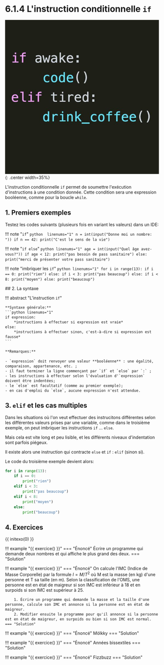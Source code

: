 # 6.1.4 L'instruction conditionnelle `if`

![](../images/if_meme.jpg){: .center width=35%} 

L'instruction conditionnelle `if` permet de soumettre l'exécution d'instructions à une condition donnée.
Cette condition sera une expression booléenne, comme pour la boucle `while`.

## 1. Premiers exemples

Testez les codes suivants (plusieurs fois en variant les valeurs) dans un IDE:

!!! note "`if`"
    ```python  linenums="1"
    n = int(input("Donne moi un nombre: "))
    if n == 42:
        print("C'est le sens de la vie")
    ```
    
!!! note "`if else`"
    ```python linenums="1"
    age = int(input("Quel âge avez-vous?"))
    if age < 12:
        print("pas besoin de pass sanitaire")
    else:
        print("merci de présenter votre pass sanitaire")
    ```

!!! note "imbriquer les `if`"
    ```python linenums="1"
    for i in range(13):
        if i == 0:
            print("rien")
        else:
            if i < 3:
                print("pas beaucoup")
            else:
                if i < 8:
                    print("moyen")
                else:
                    print("beaucoup")
    ```
    
## 2. La syntaxe

!!! abstract "L'instruction `if`"

    **Syntaxe générale:**
    ```python linenums="1"
    if expression:
        *instructions à effectuer si expression est vraie*
    else:
        *instructions à effectuer sinon, c'est-à-dire si expression est fausse*
    ```
    
    **Remarques:**

    - `expression` doit renvoyer une valeur **booléenne** : une égalité, comparaison, appartenance, etc. ;
    - il faut terminer la ligne commençant par `if` et `else` par `:` ;
    - les instructions à effectuer selon l'évaluation d'`expression` doivent être indentées;
    - le `else` est facultatif (comme au premier exemple);
    - en cas d'emploi du `else`, aucune expression n'est attendue.

## 3. `elif` et les cas multiples

Dans les situations où l'on veut effectuer des instrucitons différentes selon les différentes valeurs prises par une variable, comme dans le troisième exemple, on peut imbriquer les instructions `if` ... `else`.

Mais cela est vite long et peu lisible, et les différents niveaux d'indentation sont parfois piégeux.

Il existe alors une instruction qui contracte `else` et `if` : `elif` (sinon si).

Le code du troisième exemple devient alors:

```python linenums="1"
for i in range(13):
    if i == 0:
        print("rien")
    elif i < 3:
        print("pas beaucoup")
    elif i < 8:
        print("moyen")
    else:
        print("beaucoup")
```


## 4. Exercices

{{ initexo(0) }}

!!! example "{{ exercice() }}"
    === "Énoncé" 
        Écrire un programme qui demande deux nombres et qui affiche le plus grand des deux.
    === "Solution" 


!!! example "{{ exercice() }}"
    === "Énoncé" 
        On calcule l'IMC (Indice de Masse Corporelle) par la formule $I = M / T^2$ où M est la masse (en kg) d'une personne et T sa taille (en m).
        Selon la classification de l'OMS, une personne est en état de maigreur si son IMC est inférieur à 18 et en surpoids si son IMC est supérieur à 25. 

        1. Écrire un programme qui demande la masse et la taille d'une personne, calcule son IMC et annonce si la personne est en état de maigreur.
        2. Modifier ensuite le programme pour qu'il annonce si la personne est en état de maigreur, en surpoids ou bien si son IMC est normal.
    === "Solution" 

!!! example "{{ exercice() }}"
    === "Énoncé" 
        Mölkky
    === "Solution" 

!!! example "{{ exercice() }}"
    === "Énoncé" 
        Années bissextiles
    === "Solution" 

!!! example "{{ exercice() }}"
    === "Énoncé" 
        Fizzbuzz
    === "Solution" 